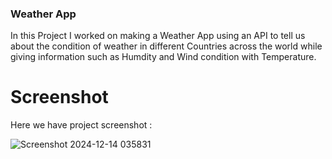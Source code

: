 ### Weather App
In this Project I worked on making a Weather App using an API to tell us about the condition of weather in different Countries across the world while giving information such as Humdity and Wind condition with Temperature.

# Screenshot
Here we have project screenshot :

![Screenshot 2024-12-14 035831](https://github.com/user-attachments/assets/e1bf5ef8-ef35-4b99-a2f5-c892b77b1a0f)

